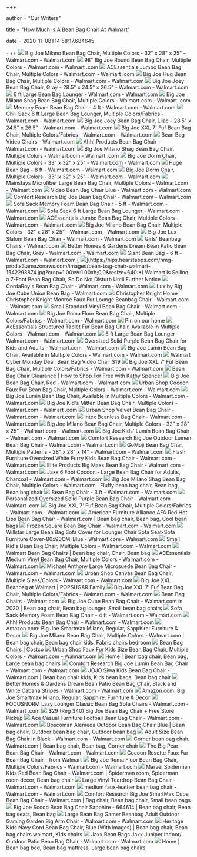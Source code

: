 +++
        
author = "Our Writers"
        
title = "How Much Is A Bean Bag Chair At Walmart"
        
date = 2020-11-08T14:58:17.684645
        
+++
[ ![](https://i5.walmartimages.com/asr/7a112091-197a-48d9-9e58-6503ee0041c2_1.ee22dbd743135855c15fa10d50f5ec7a.jpeg)](https://i5.walmartimages.com/asr/7a112091-197a-48d9-9e58-6503ee0041c2_1.ee22dbd743135855c15fa10d50f5ec7a.jpeg) Big Joe Milano Bean Bag Chair, Multiple Colors - 32" x 28" x 25" - Walmart.com  - Walmart.com
[ ![](https://i5.walmartimages.com/asr/f772d4f0-6718-49ee-8324-f7ac52cb33c2_1.b3545b1224164c0a3aeb8f31c550ebf4.jpeg)](https://i5.walmartimages.com/asr/f772d4f0-6718-49ee-8324-f7ac52cb33c2_1.b3545b1224164c0a3aeb8f31c550ebf4.jpeg) 98" Big Joe Round Bean Bag Chair, Multiple Colors - Walmart.com - Walmart .com
[ ![](https://i5.walmartimages.com/asr/fe44ae59-a54c-401e-998d-065c5a0ea1ef_1.815feb4de5a805b6b205474ed8956e91.jpeg)](https://i5.walmartimages.com/asr/fe44ae59-a54c-401e-998d-065c5a0ea1ef_1.815feb4de5a805b6b205474ed8956e91.jpeg) ACEssentials Jumbo Bean Bag Chair, Multiple Colors - Walmart.com - Walmart .com
[ ![](https://i5.walmartimages.com/asr/af0e6072-5022-4365-8be8-19f3ccb79f75_1.e5d3e30575d943bf500e0a125bcb5bf4.jpeg?odnWidth=612&odnHeight=612&odnBg=ffffff)](https://i5.walmartimages.com/asr/af0e6072-5022-4365-8be8-19f3ccb79f75_1.e5d3e30575d943bf500e0a125bcb5bf4.jpeg?odnWidth=612&odnHeight=612&odnBg=ffffff) Big Joe Hug Bean Bag Chair, Multiple Colors - Walmart.com - Walmart.com
[ ![](https://i5.walmartimages.com/asr/ada7d63e-508c-49f5-b9ec-a617293bf21c_2.b679b47c33bf6afbeaae2147b270beb5.jpeg?odnWidth=612&odnHeight=612&odnBg=ffffff)](https://i5.walmartimages.com/asr/ada7d63e-508c-49f5-b9ec-a617293bf21c_2.b679b47c33bf6afbeaae2147b270beb5.jpeg?odnWidth=612&odnHeight=612&odnBg=ffffff) Big Joe Joey Bean Bag Chair, Gray - 28.5" x 24.5" x 26.5" - Walmart.com -  Walmart.com
[ ![](https://i5.walmartimages.com/asr/9b4ca279-6d4a-4c72-9e16-dd3a876ae14b_1.0f547ed35824eb98a0d239658cf83ec9.jpeg?odnWidth=612&odnHeight=612&odnBg=ffffff)](https://i5.walmartimages.com/asr/9b4ca279-6d4a-4c72-9e16-dd3a876ae14b_1.0f547ed35824eb98a0d239658cf83ec9.jpeg?odnWidth=612&odnHeight=612&odnBg=ffffff) 6 ft Large Bean Bag Lounger - Walmart.com - Walmart.com
[ ![](https://i5.walmartimages.com/asr/2680ddf0-1363-47d0-b553-31a209d06834_1.727e0166963ecc20ac5677a70b3bce7e.jpeg)](https://i5.walmartimages.com/asr/2680ddf0-1363-47d0-b553-31a209d06834_1.727e0166963ecc20ac5677a70b3bce7e.jpeg) Big Joe Milano Shag Bean Bag Chair, Multiple Colors - Walmart.com - Walmart .com
[ ![](https://i5.walmartimages.com/asr/c44521e9-50bd-4dee-a195-91ab58d937ff_1.17013ef87ba9d3256584b36ad208319e.jpeg?odnWidth=612&odnHeight=612&odnBg=ffffff)](https://i5.walmartimages.com/asr/c44521e9-50bd-4dee-a195-91ab58d937ff_1.17013ef87ba9d3256584b36ad208319e.jpeg?odnWidth=612&odnHeight=612&odnBg=ffffff) Memory Foam Bean Bag Chair - 4 ft - Walmart.com - Walmart.com
[ ![](https://i5.walmartimages.com/asr/d68d663c-8c54-4554-a2bb-b5c56e9d6e46_1.96622e085728a6e8eae364f74b672e01.jpeg?odnWidth=612&odnHeight=612&odnBg=ffffff)](https://i5.walmartimages.com/asr/d68d663c-8c54-4554-a2bb-b5c56e9d6e46_1.96622e085728a6e8eae364f74b672e01.jpeg?odnWidth=612&odnHeight=612&odnBg=ffffff) Chill Sack 6 ft Large Bean Bag Lounger, Multiple Colors/Fabrics - Walmart.com  - Walmart.com
[ ![](https://i5.walmartimages.com/asr/8db13271-a7b7-4882-95ad-e4b6b7ca3fbc_2.7407ce507c5abe53b20194a4a6703171.jpeg?odnWidth=612&odnHeight=612&odnBg=ffffff)](https://i5.walmartimages.com/asr/8db13271-a7b7-4882-95ad-e4b6b7ca3fbc_2.7407ce507c5abe53b20194a4a6703171.jpeg?odnWidth=612&odnHeight=612&odnBg=ffffff) Big Joe Joey Bean Bag Chair, Lilac - 28.5" x 24.5" x 26.5" - Walmart.com -  Walmart.com
[ ![](https://i5.walmartimages.com/asr/f420d5a2-a688-4661-98d0-9387d308ed17_1.853e026deb28d4e29339afd2945c1af0.jpeg?odnWidth=612&odnHeight=612&odnBg=ffffff)](https://i5.walmartimages.com/asr/f420d5a2-a688-4661-98d0-9387d308ed17_1.853e026deb28d4e29339afd2945c1af0.jpeg?odnWidth=612&odnHeight=612&odnBg=ffffff) Big Joe XXL 7' Fuf Bean Bag Chair, Multiple Colors/Fabrics - Walmart.com -  Walmart.com
[ ![](https://i5.walmartimages.com/asr/04fb7abf-1353-4b19-80a5-056d09c463e1_1.af4423bacc730a1271ff615e08117e20.jpeg)](https://i5.walmartimages.com/asr/04fb7abf-1353-4b19-80a5-056d09c463e1_1.af4423bacc730a1271ff615e08117e20.jpeg) Bean Bag Video Chairs - Walmart.com
[ ![](https://i5.walmartimages.com/asr/b014209f-a174-4dc1-8d59-76482b4eba06_1.e5cd0d7b82f27e623a3ad02f533dd156.jpeg?odnWidth=612&odnHeight=612&odnBg=ffffff)](https://i5.walmartimages.com/asr/b014209f-a174-4dc1-8d59-76482b4eba06_1.e5cd0d7b82f27e623a3ad02f533dd156.jpeg?odnWidth=612&odnHeight=612&odnBg=ffffff) Ahh! Products Bean Bag Chair - Walmart.com - Walmart.com
[ ![](https://i5.walmartimages.com/asr/00b006b1-bdd3-462d-ae16-c387d2f4715b_1.87a832fd351be1ee2f179a83fe226fe5.jpeg)](https://i5.walmartimages.com/asr/00b006b1-bdd3-462d-ae16-c387d2f4715b_1.87a832fd351be1ee2f179a83fe226fe5.jpeg) Big Joe Milano Shag Bean Bag Chair, Multiple Colors - Walmart.com - Walmart .com
[ ![](https://i5.walmartimages.com/asr/8390300d-e087-4f26-891d-18fef1420587_1.77dd98f75473d8c562acc248dfa81bfd.jpeg?odnWidth=612&odnHeight=612&odnBg=ffffff)](https://i5.walmartimages.com/asr/8390300d-e087-4f26-891d-18fef1420587_1.77dd98f75473d8c562acc248dfa81bfd.jpeg?odnWidth=612&odnHeight=612&odnBg=ffffff) Big Joe Dorm Chair, Multiple Colors - 33" x 32" x 25" - Walmart.com -  Walmart.com
[ ![](https://i5.walmartimages.com/asr/6b9b5c80-a05e-4497-b975-70f88bfe540c_1.ad3cf03ea6acbdd7bb84f2befa1f2e08.jpeg?odnWidth=612&odnHeight=612&odnBg=ffffff)](https://i5.walmartimages.com/asr/6b9b5c80-a05e-4497-b975-70f88bfe540c_1.ad3cf03ea6acbdd7bb84f2befa1f2e08.jpeg?odnWidth=612&odnHeight=612&odnBg=ffffff) Huge Bean Bag - 8 ft - Walmart.com - Walmart.com
[ ![](https://i5.walmartimages.com/asr/628111df-dd64-4111-b546-0f1a9854bc2d_1.d06a231c8bb0c4369b9d73bd75aa10b5.jpeg?odnWidth=612&odnHeight=612&odnBg=ffffff)](https://i5.walmartimages.com/asr/628111df-dd64-4111-b546-0f1a9854bc2d_1.d06a231c8bb0c4369b9d73bd75aa10b5.jpeg?odnWidth=612&odnHeight=612&odnBg=ffffff) Big Joe Dorm Chair, Multiple Colors - 33" x 32" x 25" - Walmart.com -  Walmart.com
[ ![](https://i5.walmartimages.com/asr/3715e3ce-0329-45cc-b11f-857ba46eedd6_1.08c98b1aeccc75b2cc75cb43ec2d5eb2.jpeg?odnWidth=612&odnHeight=612&odnBg=ffffff)](https://i5.walmartimages.com/asr/3715e3ce-0329-45cc-b11f-857ba46eedd6_1.08c98b1aeccc75b2cc75cb43ec2d5eb2.jpeg?odnWidth=612&odnHeight=612&odnBg=ffffff) Mainstays Microfiber Large Bean Bag Chair, Multiple Colors - Walmart.com -  Walmart.com
[ ![](https://i5.walmartimages.com/asr/99a71b77-cc25-4aba-8b82-7ca13cd813f1_1.a8c72cc4d91c9e54b50570d36c43f943.jpeg)](https://i5.walmartimages.com/asr/99a71b77-cc25-4aba-8b82-7ca13cd813f1_1.a8c72cc4d91c9e54b50570d36c43f943.jpeg) Video Bean Bag Chair Blue - Walmart.com - Walmart.com
[ ![](https://i5.walmartimages.com/asr/5960c45c-3a7f-4378-bfa9-38170b3d3b1c_1.980510d9f220cfe919b00ad204ab6094.jpeg?odnWidth=612&odnHeight=612&odnBg=ffffff)](https://i5.walmartimages.com/asr/5960c45c-3a7f-4378-bfa9-38170b3d3b1c_1.980510d9f220cfe919b00ad204ab6094.jpeg?odnWidth=612&odnHeight=612&odnBg=ffffff) Comfort Research Big Joe Bean Bag Chair - Walmart.com - Walmart.com
[ ![](https://i5.walmartimages.com/asr/b422f190-04dd-4faa-b8f2-424ee988e3d2_1.1fb58ae708e00d92d06fad06cfe29032.jpeg?odnWidth=612&odnHeight=612&odnBg=ffffff)](https://i5.walmartimages.com/asr/b422f190-04dd-4faa-b8f2-424ee988e3d2_1.1fb58ae708e00d92d06fad06cfe29032.jpeg?odnWidth=612&odnHeight=612&odnBg=ffffff) Sofa Sack Memory Foam Bean Bag Chair - 5 ft - Walmart.com - Walmart.com
[ ![](https://i5.walmartimages.com/asr/5d7b1dae-069b-4fd9-90ed-cc5cacf30767_1.e4acb777bb4d7801894be5b18a119635.jpeg?odnWidth=612&odnHeight=612&odnBg=ffffff)](https://i5.walmartimages.com/asr/5d7b1dae-069b-4fd9-90ed-cc5cacf30767_1.e4acb777bb4d7801894be5b18a119635.jpeg?odnWidth=612&odnHeight=612&odnBg=ffffff) Sofa Sack 6 ft Large Bean Bag Lounger - Walmart.com - Walmart.com
[ ![](https://i5.walmartimages.com/asr/9a1ae32a-ed74-4187-89d6-90f7e46954da_1.6529a9f491e1bca53f9143357fc08c3c.jpeg)](https://i5.walmartimages.com/asr/9a1ae32a-ed74-4187-89d6-90f7e46954da_1.6529a9f491e1bca53f9143357fc08c3c.jpeg) ACEssentials Jumbo Bean Bag Chair, Multiple Colors - Walmart.com - Walmart .com
[ ![](https://i5.walmartimages.com/asr/09c2ed40-a737-473b-b1ba-02543643cef2_1.60578cc21cfdb547ef3a3e113f2e935c.png)](https://i5.walmartimages.com/asr/09c2ed40-a737-473b-b1ba-02543643cef2_1.60578cc21cfdb547ef3a3e113f2e935c.png) Big Joe Milano Bean Bag Chair, Multiple Colors - 32" x 28" x 25" - Walmart.com  - Walmart.com
[ ![](https://i5.walmartimages.com/asr/6a8f30ba-a5c8-4fb4-852f-b021609488a8_1.6e96c00d8ae1336f1ee41c8bfe3c53f9.jpeg?odnWidth=612&odnHeight=612&odnBg=ffffff)](https://i5.walmartimages.com/asr/6a8f30ba-a5c8-4fb4-852f-b021609488a8_1.6e96c00d8ae1336f1ee41c8bfe3c53f9.jpeg?odnWidth=612&odnHeight=612&odnBg=ffffff) Big Joe Lux Slalom Bean Bag Chair - Walmart.com - Walmart.com
[ ![](https://i5.walmartimages.com/asr/d86476ac-ad99-40bc-80d1-866b4afc81ba_1.71337b328146ca7293375effe2e8a66d.jpeg)](https://i5.walmartimages.com/asr/d86476ac-ad99-40bc-80d1-866b4afc81ba_1.71337b328146ca7293375effe2e8a66d.jpeg) Girls' Beanbag Chairs - Walmart.com
[ ![](https://i5.walmartimages.com/asr/466f33c1-f3bf-4cae-87ec-2ccfd925bf29_2.737682e8654bc81b41a92cc907e7e95a.jpeg?odnWidth=612&odnHeight=612&odnBg=ffffff)](https://i5.walmartimages.com/asr/466f33c1-f3bf-4cae-87ec-2ccfd925bf29_2.737682e8654bc81b41a92cc907e7e95a.jpeg?odnWidth=612&odnHeight=612&odnBg=ffffff) Better Homes & Gardens Dream Bean Patio Bean Bag Chair, Grey - Walmart.com  - Walmart.com
[ ![](https://i5.walmartimages.com/asr/2903ff3d-7f92-47ca-92a5-c032a8e8cde1_1.f8a8669f22069ab144c36d48b7132802.jpeg?odnWidth=612&odnHeight=612&odnBg=ffffff)](https://i5.walmartimages.com/asr/2903ff3d-7f92-47ca-92a5-c032a8e8cde1_1.f8a8669f22069ab144c36d48b7132802.jpeg?odnWidth=612&odnHeight=612&odnBg=ffffff) Giant Bean Bag - 6 ft - Walmart.com - Walmart.com
[ ![](https://hips.hearstapps.com/hmg-prod.s3.amazonaws.com/images/bean-bag-chair-walmart-1542293874.jpg?crop=1.00xw:1.00xh;0,0&resize=640:*)](https://hips.hearstapps.com/hmg-prod.s3.amazonaws.com/images/bean-bag-chair-walmart-1542293874.jpg?crop=1.00xw:1.00xh;0,0&resize=640:*) Walmart Is Selling a 7-Foot Bean Bag Chair, So Do Not Disturb Until Further  Notice
[ ![](https://i5.walmartimages.com/asr/acada24e-2c3f-4da6-a7f0-4b768e8315e7_1.82cda551c0c6cc647bd30797e1c830ef.jpeg?odnWidth=612&odnHeight=612&odnBg=ffffff)](https://i5.walmartimages.com/asr/acada24e-2c3f-4da6-a7f0-4b768e8315e7_1.82cda551c0c6cc647bd30797e1c830ef.jpeg?odnWidth=612&odnHeight=612&odnBg=ffffff) CordaRoy's Bean Bag Chair - Walmart.com - Walmart.com
[ ![](https://i5.walmartimages.com/asr/65db41f2-a986-4a55-8797-b0ec13ff7f02_1.e4025196bdf5337d46acf88348838614.jpeg?odnWidth=282&odnHeight=282&odnBg=ffffff)](https://i5.walmartimages.com/asr/65db41f2-a986-4a55-8797-b0ec13ff7f02_1.e4025196bdf5337d46acf88348838614.jpeg?odnWidth=282&odnHeight=282&odnBg=ffffff) Lux by Big Joe Cube Union Bean Bag - Walmart.com
[ ![](https://i5.walmartimages.com/asr/8358fc39-e1ec-4466-86e5-92741bb0e6c0_1.3193915223c025301be139d1c9872042.jpeg?odnWidth=612&odnHeight=612&odnBg=ffffff)](https://i5.walmartimages.com/asr/8358fc39-e1ec-4466-86e5-92741bb0e6c0_1.3193915223c025301be139d1c9872042.jpeg?odnWidth=612&odnHeight=612&odnBg=ffffff) Christopher Knight Home Christopher Knight Monroe Faux Fur Lounge Beanbag  Chair - Walmart.com - Walmart.com
[ ![](https://i5.walmartimages.com/asr/c26c4947-ded3-4f1e-82f6-ad43ba092934_1.af98455120e483bbf1640b0433f593f9.jpeg?odnWidth=612&odnHeight=612&odnBg=ffffff)](https://i5.walmartimages.com/asr/c26c4947-ded3-4f1e-82f6-ad43ba092934_1.af98455120e483bbf1640b0433f593f9.jpeg?odnWidth=612&odnHeight=612&odnBg=ffffff) Small Standard Vinyl Bean Bag Chair - Walmart.com - Walmart.com
[ ![](https://i5.walmartimages.com/asr/72396047-e655-48d9-985d-d08d1b7178ec_1.28977eb8a9566d6f77eca8dfaddc9e31.jpeg?odnWidth=2000&odnHeight=2000&odnBg=ffffff)](https://i5.walmartimages.com/asr/72396047-e655-48d9-985d-d08d1b7178ec_1.28977eb8a9566d6f77eca8dfaddc9e31.jpeg?odnWidth=2000&odnHeight=2000&odnBg=ffffff) Big Joe Roma Floor Bean Bag Chair, Multiple Colors/Fabrics - Walmart.com -  Walmart.com
[ ![](https://i.pinimg.com/originals/b5/c7/6f/b5c76f7d6a55ea01939191979c8849a0.jpg)](https://i.pinimg.com/originals/b5/c7/6f/b5c76f7d6a55ea01939191979c8849a0.jpg) Pin on our home
[ ![](https://i5.walmartimages.com/asr/34ed84e6-dff5-473a-ba1f-874f96c0efdf_1.0818d3dd47119aee97f3b97df412613a.jpeg)](https://i5.walmartimages.com/asr/34ed84e6-dff5-473a-ba1f-874f96c0efdf_1.0818d3dd47119aee97f3b97df412613a.jpeg) AcEssentials Structured Tablet Fur Bean Bag Chair, Available in Multiple  Colors - Walmart.com - Walmart.com
[ ![](https://i5.walmartimages.com/asr/f5ae4fad-2598-4880-89d0-da9c9140a5e4_1.912efa2affb23cbc52894261ef472bab.jpeg?odnWidth=450&odnHeight=450&odnBg=ffffff)](https://i5.walmartimages.com/asr/f5ae4fad-2598-4880-89d0-da9c9140a5e4_1.912efa2affb23cbc52894261ef472bab.jpeg?odnWidth=450&odnHeight=450&odnBg=ffffff) 6 ft Large Bean Bag Lounger - Walmart.com - Walmart.com
[ ![](https://i5.walmartimages.com/asr/3e4ba929-74a1-4768-8f20-b3823b02b887_1.7d7bc09676cf3ddcedf968980d369a7f.jpeg?odnWidth=612&odnHeight=612&odnBg=ffffff)](https://i5.walmartimages.com/asr/3e4ba929-74a1-4768-8f20-b3823b02b887_1.7d7bc09676cf3ddcedf968980d369a7f.jpeg?odnWidth=612&odnHeight=612&odnBg=ffffff) Oversized Solid Purple Bean Bag Chair for Kids and Adults - Walmart.com -  Walmart.com
[ ![](https://i5.walmartimages.com/asr/8eb8e74e-ef22-4c6b-8176-68c840c293a5_1.2ef75ef2f67b98ca1a98e7d171c2954c.jpeg)](https://i5.walmartimages.com/asr/8eb8e74e-ef22-4c6b-8176-68c840c293a5_1.2ef75ef2f67b98ca1a98e7d171c2954c.jpeg) Big Joe Lumin Bean Bag Chair, Available in Multiple Colors - Walmart.com -  Walmart.com
[ ![](http://www.iheartthemart.com/wp-content/uploads/2011/11/Screen-shot-2011-11-28-at-11.21.51-AM.png)](http://www.iheartthemart.com/wp-content/uploads/2011/11/Screen-shot-2011-11-28-at-11.21.51-AM.png) Walmart Cyber Monday Deal: Bean Bag Video Chair $19
[ ![](https://i5.walmartimages.com/asr/88f89b7e-495a-4e66-8246-4c84ebe7ebb6_1.b0aa1fae119cebb8bd0cb566cf32b672.jpeg?odnWidth=612&odnHeight=612&odnBg=ffffff)](https://i5.walmartimages.com/asr/88f89b7e-495a-4e66-8246-4c84ebe7ebb6_1.b0aa1fae119cebb8bd0cb566cf32b672.jpeg?odnWidth=612&odnHeight=612&odnBg=ffffff) Big Joe XXL 7' Fuf Bean Bag Chair, Multiple Colors/Fabrics - Walmart.com -  Walmart.com
[ ![](https://www.howtoshopforfree.net/wp-content/uploads/2019/12/beanbagcover.jpg)](https://www.howtoshopforfree.net/wp-content/uploads/2019/12/beanbagcover.jpg) Bean Bag Chair Clearance | How to Shop For Free with Kathy Spencer
[ ![](https://i5.walmartimages.com/asr/6b6c3e9f-a9cc-4b8d-ba24-d0e4133fdb7b_1.a36e30cc6ccf403490f357d5caee543b.jpeg?odnWidth=612&odnHeight=612&odnBg=ffffff)](https://i5.walmartimages.com/asr/6b6c3e9f-a9cc-4b8d-ba24-d0e4133fdb7b_1.a36e30cc6ccf403490f357d5caee543b.jpeg?odnWidth=612&odnHeight=612&odnBg=ffffff) Big Joe Bean Bag Chair, Red - Walmart.com - Walmart.com
[ ![](https://i5.walmartimages.com/asr/6703cd1e-35e7-4a17-a5e0-551cf3c0897d_1.dfdab275bfe71022cd868d34e1a3a221.jpeg)](https://i5.walmartimages.com/asr/6703cd1e-35e7-4a17-a5e0-551cf3c0897d_1.dfdab275bfe71022cd868d34e1a3a221.jpeg) Urban Shop Cocoon Faux Fur Bean Bag Chair, Multiple Colors - Walmart.com -  Walmart.com
[ ![](https://i5.walmartimages.com/asr/5250a90b-5bd6-4271-a59f-47629d897580_1.bffc463b2b10c6a775be603fc5aaa712.jpeg?odnWidth=612&odnHeight=612&odnBg=ffffff)](https://i5.walmartimages.com/asr/5250a90b-5bd6-4271-a59f-47629d897580_1.bffc463b2b10c6a775be603fc5aaa712.jpeg?odnWidth=612&odnHeight=612&odnBg=ffffff) Big Joe Lumin Bean Bag Chair, Available in Multiple Colors - Walmart.com -  Walmart.com
[ ![](https://i5.walmartimages.com/asr/f800142b-8ab2-410d-a7a0-6cdf6a6ac5de_1.767f9a7ee18d49aedae68b6ddd6e2e01.jpeg?odnWidth=612&odnHeight=612&odnBg=ffffff)](https://i5.walmartimages.com/asr/f800142b-8ab2-410d-a7a0-6cdf6a6ac5de_1.767f9a7ee18d49aedae68b6ddd6e2e01.jpeg?odnWidth=612&odnHeight=612&odnBg=ffffff) Big Joe Kid's Mitten Bean Bag Chair, Multiple Colors - Walmart.com - Walmart .com
[ ![](https://i5.walmartimages.com/asr/335ba3d6-e26b-4b36-a5fe-92b070eb7a31_1.e93ef0b339408a9491549810b1a1bb5e.jpeg)](https://i5.walmartimages.com/asr/335ba3d6-e26b-4b36-a5fe-92b070eb7a31_1.e93ef0b339408a9491549810b1a1bb5e.jpeg) Urban Shop Velvet Bean Bag Chair - Walmart.com - Walmart.com
[ ![](https://i5.walmartimages.com/asr/5e2abdf6-8848-45cb-96ef-87d48963d81d_1.010770ad3aed7c1df2086628f460001a.jpeg)](https://i5.walmartimages.com/asr/5e2abdf6-8848-45cb-96ef-87d48963d81d_1.010770ad3aed7c1df2086628f460001a.jpeg) Intex Beanless Bag Chair - Walmart.com - Walmart.com
[ ![](https://i5.walmartimages.com/asr/66314dc9-6d66-44c6-a6fe-5c2f01ae75d3_1.25dc9f49fd003a4e4b73546239b4598f.jpeg?odnWidth=612&odnHeight=612&odnBg=ffffff)](https://i5.walmartimages.com/asr/66314dc9-6d66-44c6-a6fe-5c2f01ae75d3_1.25dc9f49fd003a4e4b73546239b4598f.jpeg?odnWidth=612&odnHeight=612&odnBg=ffffff) Big Joe Milano Bean Bag Chair, Multiple Colors - 32" x 28" x 25" - Walmart.com  - Walmart.com
[ ![](https://i5.walmartimages.com/asr/720a0c2e-d5d3-4713-96e6-b38ea4358cbc_1.4b9a1394234604e084d831aa8f1df5a4.jpeg?odnWidth=612&odnHeight=612&odnBg=ffffff)](https://i5.walmartimages.com/asr/720a0c2e-d5d3-4713-96e6-b38ea4358cbc_1.4b9a1394234604e084d831aa8f1df5a4.jpeg?odnWidth=612&odnHeight=612&odnBg=ffffff) Big Joe Kids' Lumin Bean Bag Chair - Walmart.com - Walmart.com
[ ![](https://i5.walmartimages.com/asr/d9eea161-8e88-4b3c-aef0-eee1a09fc19d_1.7d4a78fbde4b9be27c9bd7d2a118c749.jpeg?odnWidth=450&odnHeight=450&odnBg=ffffff)](https://i5.walmartimages.com/asr/d9eea161-8e88-4b3c-aef0-eee1a09fc19d_1.7d4a78fbde4b9be27c9bd7d2a118c749.jpeg?odnWidth=450&odnHeight=450&odnBg=ffffff) Comfort Research Big Joe Outdoor Lumen Bean Bag Chair - Walmart.com -  Walmart.com
[ ![](https://i5.walmartimages.com/asr/5058bf50-ee73-4524-9a64-3e78dc87890c_1.19d3a97b0f726cc4553fe0f5b9843901.jpeg)](https://i5.walmartimages.com/asr/5058bf50-ee73-4524-9a64-3e78dc87890c_1.19d3a97b0f726cc4553fe0f5b9843901.jpeg) GoMoji Bean Bag Char, Multiple Patterns - 28" x 28" x 14" - Walmart.com -  Walmart.com
[ ![](https://i5.walmartimages.com/asr/eea6b82c-f492-4379-8fbf-2564efc39790_3.09fdc80ecc05c04801f988363264718c.jpeg?odnWidth=612&odnHeight=612&odnBg=ffffff)](https://i5.walmartimages.com/asr/eea6b82c-f492-4379-8fbf-2564efc39790_3.09fdc80ecc05c04801f988363264718c.jpeg?odnWidth=612&odnHeight=612&odnBg=ffffff) Flash Furniture Oversized White Furry Kids Bean Bag Chair - Walmart.com -  Walmart.com
[ ![](https://i5.walmartimages.com/asr/fd28bb37-71a7-4175-a459-303867db9910_1.2892e45944fd32be7e684230ac842b6b.jpeg?odnWidth=612&odnHeight=612&odnBg=ffffff)](https://i5.walmartimages.com/asr/fd28bb37-71a7-4175-a459-303867db9910_1.2892e45944fd32be7e684230ac842b6b.jpeg?odnWidth=612&odnHeight=612&odnBg=ffffff) Elite Products Big Maxx Bean Bag Chair - Walmart.com - Walmart.com
[ ![](https://i5.walmartimages.com/asr/368f2370-fc79-4130-bcb8-16d6acbce919_1.484e405d5579fcb91b640f1457111569.jpeg?odnWidth=612&odnHeight=612&odnBg=ffffff)](https://i5.walmartimages.com/asr/368f2370-fc79-4130-bcb8-16d6acbce919_1.484e405d5579fcb91b640f1457111569.jpeg?odnWidth=612&odnHeight=612&odnBg=ffffff) Jaxx 6 Foot Cocoon - Large Bean Bag Chair for Adults, Charcoal - Walmart.com  - Walmart.com
[ ![](https://i.pinimg.com/originals/24/67/8a/24678aab40ae6d1410d6f5406286d99c.jpg)](https://i.pinimg.com/originals/24/67/8a/24678aab40ae6d1410d6f5406286d99c.jpg) Big Joe Milano Shag Bean Bag Chair, Multiple Colors - Walmart.com | Fluffy bean  bag chair, Bean bag, Bean bag chair
[ ![](https://i5.walmartimages.com/asr/ec176656-2404-49eb-ae90-d0f8f47b71cd_1.95f328e027fd6499d6ac2f599b6b4c48.jpeg?odnWidth=612&odnHeight=612&odnBg=ffffff)](https://i5.walmartimages.com/asr/ec176656-2404-49eb-ae90-d0f8f47b71cd_1.95f328e027fd6499d6ac2f599b6b4c48.jpeg?odnWidth=612&odnHeight=612&odnBg=ffffff) Bean Bag Chair - 3 ft - Walmart.com - Walmart.com
[ ![](https://i5.walmartimages.com/asr/11081fbc-3dc5-4816-8363-04ee07ce5540_1.1001e9cf6940c48f1c94c621663c7f16.jpeg?odnWidth=612&odnHeight=612&odnBg=ffffff)](https://i5.walmartimages.com/asr/11081fbc-3dc5-4816-8363-04ee07ce5540_1.1001e9cf6940c48f1c94c621663c7f16.jpeg?odnWidth=612&odnHeight=612&odnBg=ffffff) Personalized Oversized Solid Purple Bean Bag Chair - Walmart.com - Walmart .com
[ ![](https://i5.walmartimages.com/dfw/6e29e393-d877/k2-_d96b0af6-0527-47ed-b2ee-d1b004cdcd1a.v1.jpg)](https://i5.walmartimages.com/dfw/6e29e393-d877/k2-_d96b0af6-0527-47ed-b2ee-d1b004cdcd1a.v1.jpg) Big Joe XXL 7' Fuf Bean Bag Chair, Multiple Colors/Fabrics - Walmart.com -  Walmart.com
[ ![](https://i.pinimg.com/originals/cd/b2/13/cdb21305e3f74c403855efee5dadf3c3.jpg)](https://i.pinimg.com/originals/cd/b2/13/cdb21305e3f74c403855efee5dadf3c3.jpg) American Furniture Alliance AFA Red Hot Lips Bean Bag Chair - Walmart.com | Bean  bag chair, Bean bag, Cool bean bags
[ ![](https://i5.walmartimages.com/asr/899426d0-f100-4ab5-bd73-4de5bd62b18f_1.d7ce69d2c51b76654370764fd883978d.jpeg)](https://i5.walmartimages.com/asr/899426d0-f100-4ab5-bd73-4de5bd62b18f_1.d7ce69d2c51b76654370764fd883978d.jpeg) Frozen Square Bean Bag Chair - Walmart.com - Walmart.com
[ ![](https://i5.walmartimages.com/asr/fb70ec57-a0a9-4df0-8434-712deb4f45bb.3c5de847bce7e1e5eda95f7a3780278c.jpeg?odnWidth=612&odnHeight=612&odnBg=ffffff)](https://i5.walmartimages.com/asr/fb70ec57-a0a9-4df0-8434-712deb4f45bb.3c5de847bce7e1e5eda95f7a3780278c.jpeg?odnWidth=612&odnHeight=612&odnBg=ffffff) Willstar Large Bean Bag Sofa Cover for Lounger Chair Sofa Seat-Sofa  Furniture Cover-80x90CM-Blue - Walmart.com - Walmart.com
[ ![](https://i5.walmartimages.com/asr/db3d22df-5747-4931-9da4-ac9616095690_3.ce72df31a14df926474fdfb5bbd03b42.jpeg)](https://i5.walmartimages.com/asr/db3d22df-5747-4931-9da4-ac9616095690_3.ce72df31a14df926474fdfb5bbd03b42.jpeg) Small Kid's Bean Bag Chair, Multiple Colors - Walmart.com - Walmart.com
[ ![](https://i.pinimg.com/originals/60/d1/c9/60d1c970ed6b40b5c3da2b96a2f3cab3.jpg)](https://i.pinimg.com/originals/60/d1/c9/60d1c970ed6b40b5c3da2b96a2f3cab3.jpg) Walmart Bean Bag Chairs | Bean bag chair, Chair, Bean bag
[ ![](https://i5.walmartimages.com/asr/97e10a4c-5f66-44bc-92f5-7022e1b62a4d_1.3bec56a50d61b0ac428987a9d9c8bddd.jpeg?odnWidth=612&odnHeight=612&odnBg=ffffff)](https://i5.walmartimages.com/asr/97e10a4c-5f66-44bc-92f5-7022e1b62a4d_1.3bec56a50d61b0ac428987a9d9c8bddd.jpeg?odnWidth=612&odnHeight=612&odnBg=ffffff) ACEssentials Medium Vinyl Bean Bag Chair, Multiple Colors - Walmart.com -  Walmart.com
[ ![](https://i5.walmartimages.com/asr/a9401cb5-188f-4ddc-97d2-d7fee455b2c9_1.ae24a9106b6d9b8309506c11c6ff06d7.jpeg?odnWidth=612&odnHeight=612&odnBg=ffffff)](https://i5.walmartimages.com/asr/a9401cb5-188f-4ddc-97d2-d7fee455b2c9_1.ae24a9106b6d9b8309506c11c6ff06d7.jpeg?odnWidth=612&odnHeight=612&odnBg=ffffff) Michael Anthony Large Microsuede Bean Bag Chair - Walmart.com - Walmart.com
[ ![](https://i5.walmartimages.com/asr/a8b4033b-337f-4f71-b1ea-efe897428da8_2.cbb8400372d761c07df03438af28977c.jpeg)](https://i5.walmartimages.com/asr/a8b4033b-337f-4f71-b1ea-efe897428da8_2.cbb8400372d761c07df03438af28977c.jpeg) Urban Shop Canvas Bean Bag Chair, Multiple Sizes/Colors - Walmart.com -  Walmart.com
[ ![](https://media1.popsugar-assets.com/files/thumbor/zMfsxi1u_GtL81wDzUEf3cE7ilc/fit-in/2048xorig/filters:format_auto-!!-:strip_icc-!!-/2018/11/13/947/n/24155406/68dfaf2ba769dc15_80c8607e-df80-4f08-a64d-5ad2363088ed_3.3f857d4344e0e59e0e08ddf7b09bf4f9/i/Adds-Walmart-Shopping-Cart-Immediately.jpeg)](https://media1.popsugar-assets.com/files/thumbor/zMfsxi1u_GtL81wDzUEf3cE7ilc/fit-in/2048xorig/filters:format_auto-!!-:strip_icc-!!-/2018/11/13/947/n/24155406/68dfaf2ba769dc15_80c8607e-df80-4f08-a64d-5ad2363088ed_3.3f857d4344e0e59e0e08ddf7b09bf4f9/i/Adds-Walmart-Shopping-Cart-Immediately.jpeg) Big Joe XXL Beanbag at Walmart | POPSUGAR Family
[ ![](https://i5.walmartimages.com/asr/c720da0a-2b47-457b-b602-f0e3ee39173a_6.b8deecc352904b193be8ccabdc105ba6.jpeg)](https://i5.walmartimages.com/asr/c720da0a-2b47-457b-b602-f0e3ee39173a_6.b8deecc352904b193be8ccabdc105ba6.jpeg) Big Joe XXL 7' Fuf Bean Bag Chair, Multiple Colors/Fabrics - Walmart.com -  Walmart.com
[ ![](https://i5.walmartimages.com/asr/a0e45d72-8e82-4783-b84c-9312bb9d9bf7_1.e6356b31c69096022b495a82dc435a92.jpeg?odnHeight=200&odnWidth=200&odnBg=ffffff)](https://i5.walmartimages.com/asr/a0e45d72-8e82-4783-b84c-9312bb9d9bf7_1.e6356b31c69096022b495a82dc435a92.jpeg?odnHeight=200&odnWidth=200&odnBg=ffffff) Bean Bag Chairs - Walmart.com
[ ![](https://i.pinimg.com/474x/36/ae/ca/36aeca187849a227336767d6dae42cba.jpg)](https://i.pinimg.com/474x/36/ae/ca/36aeca187849a227336767d6dae42cba.jpg) Big Joe Cube Bean Bag Chair - Walmart.com in 2020 | Bean bag chair, Bean bag  lounger, Small bean bag chairs
[ ![](https://i5.walmartimages.com/asr/ab3be897-b651-4a1e-a09b-b94c3d2e492d_1.4d52f5358b70a5d84a06b2efe021092d.jpeg?odnWidth=612&odnHeight=612&odnBg=ffffff)](https://i5.walmartimages.com/asr/ab3be897-b651-4a1e-a09b-b94c3d2e492d_1.4d52f5358b70a5d84a06b2efe021092d.jpeg?odnWidth=612&odnHeight=612&odnBg=ffffff) Sofa Sack Memory Foam Bean Bag Chair - 4 ft - Walmart.com - Walmart.com
[ ![](https://i5.walmartimages.com/asr/c61903b4-1054-4d6d-80dd-3f1e4d872062_1.faa8a5a634154513d1c9dfc3c4a251ed.jpeg?odnWidth=612&odnHeight=612&odnBg=ffffff)](https://i5.walmartimages.com/asr/c61903b4-1054-4d6d-80dd-3f1e4d872062_1.faa8a5a634154513d1c9dfc3c4a251ed.jpeg?odnWidth=612&odnHeight=612&odnBg=ffffff) Ahh! Products Bean Bag Chair - Walmart.com - Walmart.com
[ ![](https://images-na.ssl-images-amazon.com/images/I/81l4Ig%2BdCTL._AC_SL1500_.jpg)](https://images-na.ssl-images-amazon.com/images/I/81l4Ig%2BdCTL._AC_SL1500_.jpg) Amazon.com: Big Joe Smartmax Milano, Regular, Sapphire: Furniture & Decor
[ ![](https://i.pinimg.com/originals/47/5f/bf/475fbf5746030dd205d93efac2d08ce4.jpg)](https://i.pinimg.com/originals/47/5f/bf/475fbf5746030dd205d93efac2d08ce4.jpg) Big Joe Milano Bean Bag Chair, Multiple Colors - Walmart.com | Bean bag  chair, Bean bag chair kids, Fabric chairs bedroom
[ ![](https://images.costco-static.com/ImageDelivery/imageService?profileId=12026540&imageId=100364400-847__1&recipeName=350)](https://images.costco-static.com/ImageDelivery/imageService?profileId=12026540&imageId=100364400-847__1&recipeName=350) Bean Bag Chairs | Costco
[ ![](https://i5.walmartimages.com/asr/5041295a-1172-4f16-8118-36d8abc7ef44_5.89e92ae08546bb8764e0dd9edf8cf295.jpeg?odnWidth=612&odnHeight=612&odnBg=ffffff)](https://i5.walmartimages.com/asr/5041295a-1172-4f16-8118-36d8abc7ef44_5.89e92ae08546bb8764e0dd9edf8cf295.jpeg?odnWidth=612&odnHeight=612&odnBg=ffffff) Urban Shop Faux Fur Kids Size Bean Bag Chair, Multiple Colors - Walmart.com  - Walmart.com
[ ![](https://i.pinimg.com/474x/6a/a9/0e/6aa90e76fd85b4a79154494ee7895f90.jpg)](https://i.pinimg.com/474x/6a/a9/0e/6aa90e76fd85b4a79154494ee7895f90.jpg) Home | Bean bag chair, Bean bag, Large bean bag chairs
[ ![](https://i5.walmartimages.com/asr/d9199043-b3c0-4745-b97a-4ad922c509b2_1.75cd56fcdb780cc74d4742e81a8c900c.jpeg?odnWidth=612&odnHeight=612&odnBg=ffffff)](https://i5.walmartimages.com/asr/d9199043-b3c0-4745-b97a-4ad922c509b2_1.75cd56fcdb780cc74d4742e81a8c900c.jpeg?odnWidth=612&odnHeight=612&odnBg=ffffff) Comfort Research Big Joe Lumin Bean Bag Chair - Walmart.com - Walmart.com
[ ![](https://i.pinimg.com/originals/c9/53/de/c953de73758a526aabe4fa5b57347276.jpg)](https://i.pinimg.com/originals/c9/53/de/c953de73758a526aabe4fa5b57347276.jpg) JOJO Siwa Kids Bean Bag Chair - Walmart.com | Bean bag chair kids, Kids bean  bags, Bean bag chair
[ ![](https://i5.walmartimages.com/asr/a24524b2-d925-4a84-9827-01834d7d3f85_2.03257a5677ad4c3d9efe99a46a71cfd4.jpeg?odnWidth=612&odnHeight=612&odnBg=ffffff)](https://i5.walmartimages.com/asr/a24524b2-d925-4a84-9827-01834d7d3f85_2.03257a5677ad4c3d9efe99a46a71cfd4.jpeg?odnWidth=612&odnHeight=612&odnBg=ffffff) Better Homes & Gardens Dream Bean Patio Bean Bag Chair, Black and White  Cabana Stripes - Walmart.com - Walmart.com
[ ![](https://m.media-amazon.com/images/I/51nD2TcwxwL._AC_SS350_.jpg)](https://m.media-amazon.com/images/I/51nD2TcwxwL._AC_SS350_.jpg) Amazon.com: Big Joe Smartmax Milano, Regular, Sapphire: Furniture & Decor
[ ![](https://i5.walmartimages.com/asr/79515d39-6fbc-458e-9717-d1dca9f82e44.5af57f1003985d971d386cba32b61df1.jpeg?odnWidth=612&odnHeight=612&odnBg=ffffff)](https://i5.walmartimages.com/asr/79515d39-6fbc-458e-9717-d1dca9f82e44.5af57f1003985d971d386cba32b61df1.jpeg?odnWidth=612&odnHeight=612&odnBg=ffffff) FOCUSNORM Lazy Lounger Classic Bean Bag Sofa Chairs - Walmart.com - Walmart .com
[ ![](https://135dip1kp5pb1hxer93f2f2i-wpengine.netdna-ssl.com/wp-content/uploads/2014/12/big-joe-beanbag-chair-walmart.jpg)](https://135dip1kp5pb1hxer93f2f2i-wpengine.netdna-ssl.com/wp-content/uploads/2014/12/big-joe-beanbag-chair-walmart.jpg) $29 (Reg $40) Big Joe Bean Bag Chair + Free Store Pickup
[ ![](https://i5.walmartimages.com/asr/0506007f-526e-4013-b33c-70d67753e025_1.3cbaf5d77b655479bf6a6893ed5d42ee.jpeg?odnWidth=450&odnHeight=450&odnBg=ffffff)](https://i5.walmartimages.com/asr/0506007f-526e-4013-b33c-70d67753e025_1.3cbaf5d77b655479bf6a6893ed5d42ee.jpeg?odnWidth=450&odnHeight=450&odnBg=ffffff) Ace Casual Furniture Football Bean Bag Chair - Walmart.com - Walmart.com
[ ![](https://i.pinimg.com/originals/10/a9/54/10a95450399e0abcae3cccff11684373.jpg)](https://i.pinimg.com/originals/10/a9/54/10a95450399e0abcae3cccff11684373.jpg) Boscoman Alemeda Outdoor Bean Bag Chair Blue | Bean bag chair, Outdoor bean  bag chair, Outdoor bean bag
[ ![](https://i5.walmartimages.com/asr/92698aef-907c-4a27-a816-e617eba7c47f_1.82b4cc3d66323115bbe15589df8196c2.jpeg?odnWidth=612&odnHeight=612&odnBg=ffffff)](https://i5.walmartimages.com/asr/92698aef-907c-4a27-a816-e617eba7c47f_1.82b4cc3d66323115bbe15589df8196c2.jpeg?odnWidth=612&odnHeight=612&odnBg=ffffff) Adult Size Bean Bag Chair in Black - Walmart.com - Walmart.com
[ ![](https://i.pinimg.com/originals/62/bb/08/62bb08ab5c7fced410914b825b82e975.jpg)](https://i.pinimg.com/originals/62/bb/08/62bb08ab5c7fced410914b825b82e975.jpg) Corner bean bag chair. Walmart.com | Bean bag chair, Bean bag, Corner chair
[ ![](https://i5.walmartimages.com/asr/d2be39aa-370e-4f4f-8ead-aebe1acb092e.0f14ac89c21e95cb68bb5555ab492f08.jpeg?odnWidth=612&odnHeight=612&odnBg=ffffff)](https://i5.walmartimages.com/asr/d2be39aa-370e-4f4f-8ead-aebe1acb092e.0f14ac89c21e95cb68bb5555ab492f08.jpeg?odnWidth=612&odnHeight=612&odnBg=ffffff) The Big Pear - Bean Bag Chair - Walmart.com - Walmart.com
[ ![](https://img-fs-0.wnlimg.com/p/87f/d8e/f7f/fab0c1d6971d1c18f43feb9/x354-q80.jpg)](https://img-fs-0.wnlimg.com/p/87f/d8e/f7f/fab0c1d6971d1c18f43feb9/x354-q80.jpg) Cocoon Rosette Faux Fur Bean Bag Chair - from Walmart
[ ![](https://i5.walmartimages.com/asr/43838f9b-57cb-467a-8e65-9aec59002cf7_1.9a694479f7d942a491bc7e29a7138247.jpeg?odnWidth=612&odnHeight=612&odnBg=ffffff)](https://i5.walmartimages.com/asr/43838f9b-57cb-467a-8e65-9aec59002cf7_1.9a694479f7d942a491bc7e29a7138247.jpeg?odnWidth=612&odnHeight=612&odnBg=ffffff) Big Joe Roma Floor Bean Bag Chair, Multiple Colors/Fabrics - Walmart.com -  Walmart.com
[ ![](https://i.pinimg.com/474x/d9/8e/b1/d98eb1c52474a12931353ec469b15c9d.jpg)](https://i.pinimg.com/474x/d9/8e/b1/d98eb1c52474a12931353ec469b15c9d.jpg) Marvel Spiderman Kids Red Bean Bag Chair - Walmart.com | Spiderman room,  Spiderman room decor, Bean bag chair
[ ![](https://i5.walmartimages.com/asr/a5381c99-8ea8-460e-ad50-91a959800ea7.b6c0299a6a57d1c8fa45a4d935fdf337.jpeg?odnWidth=612&odnHeight=612&odnBg=ffffff)](https://i5.walmartimages.com/asr/a5381c99-8ea8-460e-ad50-91a959800ea7.b6c0299a6a57d1c8fa45a4d935fdf337.jpeg?odnWidth=612&odnHeight=612&odnBg=ffffff) Large Vinyl Teardrop Bean Bag Chair - Walmart.com - Walmart.com
[ ![](https://i5.walmartimages.com/asr/0ea67611-143d-4ad5-885a-8ed59d66f606_1.0cb0545c4591df9a885dfc1fc94d5c05.jpeg?odnWidth=612&odnHeight=612&odnBg=ffffff)](https://i5.walmartimages.com/asr/0ea67611-143d-4ad5-885a-8ed59d66f606_1.0cb0545c4591df9a885dfc1fc94d5c05.jpeg?odnWidth=612&odnHeight=612&odnBg=ffffff) medium faux-leather bean bag chair - Walmart.com - Walmart.com
[ ![](https://i.pinimg.com/474x/1f/2d/4a/1f2d4a4f548dfc84d51da1f9d9ac0e88.jpg)](https://i.pinimg.com/474x/1f/2d/4a/1f2d4a4f548dfc84d51da1f9d9ac0e88.jpg) Comfort Research Big Joe SmartMax Cube Bean Bag Chair - Walmart.com | Bag  chair, Bean bag chair, Small bean bags
[ ![](https://i.pinimg.com/originals/1d/4b/96/1d4b96cb5b36ae0104c3682050b39a65.jpg)](https://i.pinimg.com/originals/1d/4b/96/1d4b96cb5b36ae0104c3682050b39a65.jpg) Big Joe Scoop Bean Bag Chair Sapphire - 664614 | Bean bag chair, Bean bag  seats, Bean bag
[ ![](https://i5.walmartimages.com/asr/7db65887-579d-4044-8de2-919f3611df26.0fe2adc3a2f2bc1f772f80e8a800a9e9.jpeg?odnWidth=612&odnHeight=612&odnBg=ffffff)](https://i5.walmartimages.com/asr/7db65887-579d-4044-8de2-919f3611df26.0fe2adc3a2f2bc1f772f80e8a800a9e9.jpeg?odnWidth=612&odnHeight=612&odnBg=ffffff) Large Bean Bag Gamer Beanbag Adult Outdoor Gaming Garden Big Arm Chair -  Walmart.com - Walmart.com
[ ![](https://i.pinimg.com/originals/33/97/b9/3397b9eedb3079c06fb39f2815884f4f.jpg)](https://i.pinimg.com/originals/33/97/b9/3397b9eedb3079c06fb39f2815884f4f.jpg) Heritage Kids Navy Cord Bean Bag Chair, Blue (With images) | Bean bag chair,  Bean bag chairs walmart, Kids chairs
[ ![](https://i5.walmartimages.com/asr/8faa4019-774f-4cb1-a85e-88b8e4524a9b_1.f371fab8557050f5ec1561e0226ec05e.jpeg)](https://i5.walmartimages.com/asr/8faa4019-774f-4cb1-a85e-88b8e4524a9b_1.f371fab8557050f5ec1561e0226ec05e.jpeg) Jaxx Bean Bags Jaxx Juniper Indoor/ Outdoor Patio Bean Bag Chair - Walmart.com  - Walmart.com
[ ![](https://i.pinimg.com/originals/ff/d6/6f/ffd66f3df9042c2cfafcad4e5b8fd6ea.jpg)](https://i.pinimg.com/originals/ff/d6/6f/ffd66f3df9042c2cfafcad4e5b8fd6ea.jpg) Home | Bean bag bed, Bean bag mattress, Large bean bag chairs
